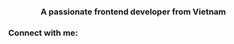 <h3 align="center">A passionate frontend developer from Vietnam</h3>

<h3 align="left">Connect with me:</h3>
<p align="left">
</p>
